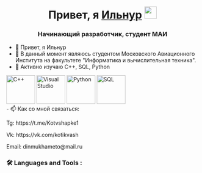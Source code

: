 <h1 align="center">Привет, я <a href="https://t.me/Kotvshapke1" target="_blank">Ильнур</a> 
<img src="https://github.com/blackcater/blackcater/raw/main/images/Hi.gif" height="32"/></h1>
<h3 align="center">Начинающий разработчик, студент МАИ</h3>

- 👋 Привет, я Ильнур
- 👀 В данный момент являюсь студентом Московского Авиационного Института на факультете "Информатика и вычислительная техника".
- 🌱 Активно изучаю C++, SQL, Python
<div>
  <img src="https://cdn-icons-png.flaticon.com/512/6132/6132222.png" alt="C++" height="75">
  <img src="https://cdn-icons-png.flaticon.com/512/906/906324.png" alt="Visual Studio" height="75">
  <img src="https://cdn-icons-png.flaticon.com/512/5968/5968350.png" alt="Python" height="75">
  <img src="https://cdn-icons-png.flaticon.com/512/3430/3430130.png" alt="SQL" height="75">
</div>
- 📫 Как со мной связаться: </p>Tg:         https://t.me/Kotvshapke1</p> Vk:        https://vk.com/kotikvash</p> Email:     dinmukhameto@mail.ru

### :hammer_and_wrench: Languages and Tools :

<!---
Ilnur37/Ilnur37 is a ✨ special ✨ repository because its `README.md` (this file) appears on your GitHub profile.
You can click the Preview link to take a look at your changes.
--->
